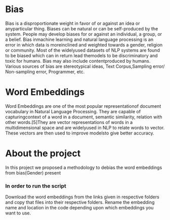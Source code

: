 # Bias
Bias is a disproportionate weight in favor of or against an idea or anyparticular thing.  Biases can be natural or can be self-produced by the system. People may develop biases for or against an individual, a group, or a belief. Bias inmachine learning and natural language processing is an error in which data is moreinclined and weighted towards a gender, religion or community. Most of the widelyused datasets of NLP systems are found to be biased which can in return lead themodels to be discriminatory and toxic for humans.  Bias may also include contentproduced by humans.  Various sources of bias are stereotypical ideas, Text Corpus,Sampling error/ Non-sampling error, Programmer, etc.

# Word Embeddings
Word Embeddings are one of the most popular representationof document vocabulary in Natural Language Processing. They are capable of capturingcontext of a word in a document, semantic similarity, relation with other words.[5]They are vector representations of words in a multidimensional space and are widelyused in NLP to relate words to vector. These vectors are then used to improve modelsto give better accuracy.

# About the project
In this project we proposed a methodology to debias the word embeddings from bias(Gender) present

### In order to run the script
Download the word embeddings from the links given in respective folders and copy that files into their respective folders. Rename the embedding name and location in the code depending upon which embeddings you want to use.
